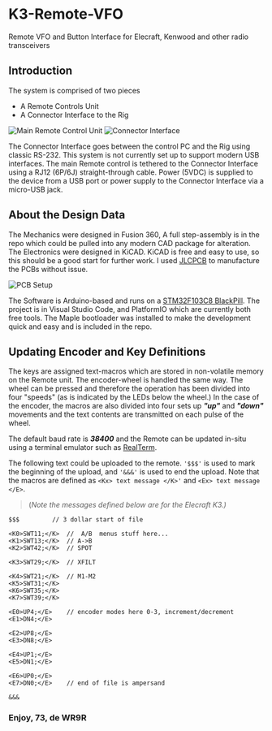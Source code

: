 # K3-Remote-VFO
Remote VFO and Button Interface for Elecraft, Kenwood and other radio transceivers

## Introduction
The system is comprised of two pieces
 - A Remote Controls Unit
 - A Connector Interface to the Rig 
 
![Main Remote Control Unit](https://imgur.com/RJ775HM.png)
![Connector Interface](https://imgur.com/VitQAPq.png)

The Connector Interface goes between the control PC and the Rig using classic RS-232. This system is not currently set up to support modern USB interfaces. The main Remote control is tethered to the Connector Interface using a RJ12 (6P/6J) straight-through cable.  Power (5VDC) is supplied to the device from a USB port or power supply to the Connector Interface via a micro-USB jack.

## About the Design Data

The Mechanics were designed in Fusion 360, A full step-assembly is in the repo which could be pulled into any modern CAD package for alteration.   The Electronics were designed in KiCAD. KiCAD is free and easy to use, so this should be a good start for further work. I used [JLCPCB](https://jlcpcb.com/) to manufacture the PCBs without issue.

![PCB Setup](https://imgur.com/WaAMKzH.png)

The Software is Arduino-based and runs on a [STM32F103C8 BlackPill](https://hobbycomponents.com/st-micro-electronics/960-stm32f103-black-pill-development-board). The project is in Visual Studio Code, and PlatformIO which are currently both free tools.  The Maple bootloader was installed to make the development quick and easy and is included in the repo.

## Updating Encoder and Key Definitions

The keys are assigned text-macros which are stored in non-volatile memory on the Remote unit. The encoder-wheel is handled the same way. The wheel can be pressed and therefore the operation has been divided into four "speeds" (as is indicated by the LEDs below the wheel.)  In the case of the encoder, the macros are also divided into four sets up ***"up"*** and ***"down"*** movements and the text contents are transmitted on each pulse of the wheel.

The default baud rate is ***38400*** and the Remote can be updated in-situ using a terminal emulator such as [RealTerm](https://realterm.sourceforge.io/).   

The following text could be uploaded to the remote.  `'$$$'` is used to mark the beginning of the upload, and `'&&&'` is used to end the upload.  Note that the macros are defined as ```<Kx> text message </K>'``` and `<Ex> text message </E>`. 

> (*Note the messages defined below are for the Elecraft K3.)*

```
$$$			// 3 dollar start of file

<K0>SWT11;</K>  //  A/B  menus stuff here...
<K1>SWT13;</K>  // A->B
<K2>SWT42;</K>  // SPOT

<K3>SWT29;</K>  // XFILT

<K4>SWT21;</K>  // M1-M2
<K5>SWT31;</K>  
<K6>SWT35;</K>  
<K7>SWT39;</K>  

<E0>UP4;</E>    // encoder modes here 0-3, increment/decrement
<E1>DN4;</E>    

<E2>UP8;</E>    
<E3>DN8;</E>    

<E4>UP1;</E>    
<E5>DN1;</E>    

<E6>UP0;</E>    
<E7>DN0;</E>	// end of file is ampersand

&&&
```

### Enjoy, 73,  de WR9R

